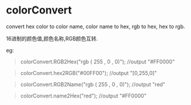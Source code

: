 # colorConvert
convert hex color to color name, color name to hex, rgb to hex, hex to rgb.

16进制的颜色值,颜色名称,RGB颜色互转.

eg:
>colorConvert.RGB2Hex("rgb ( 255 , 0 , 0)"); //output "#FF0000"

>colorConvert.hex2RGB("#00FF00"); //output "[0,255,0]"

>colorConvert.RGB2Name("rgb ( 255 , 0 , 0)"); //output "red"

>colorConvert.name2Hex("red"); //output "#FF0000"
